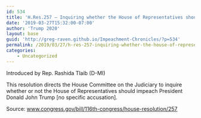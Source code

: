 ```yaml
---
id: 534
title: 'H.Res.257 — Inquiring whether the House of Representatives should impeach Donald John Trump, President of the United States of America'
date: '2019-03-27T15:32:00-07:00'
author: 'Trump 2020'
layout: base
guid: 'http://greg-raven.github.io/Impeachment-Chronicles/?p=534'
permalink: /2019/03/27/h-res-257-inquiring-whether-the-house-of-representatives-should-impeach-donald-john-trump-president-of-the-united-states-of-america/
categories:
    - Uncategorized
---
```


Introduced by Rep. Rashida Tlaib (D-MI)

This resolution directs the House Committee on the Judiciary to inquire whether or not the House of Representatives should impeach President Donald John Trump \[no specific accusation\].

Source: www.congress.gov/bill/116th-congress/house-resolution/257